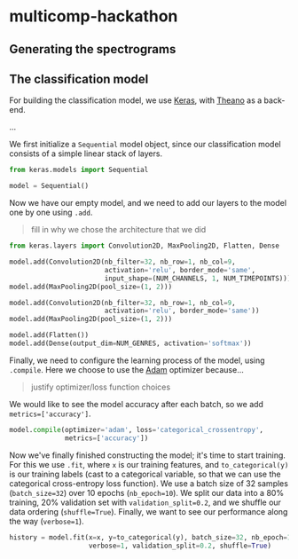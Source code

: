 # multicomp-hackathon

## Generating the spectrograms

## The classification model

For building the classification model, we use [Keras](http://keras.io), with [Theano](http://deeplearning.net/software/theano/) as a back-end.

...

We first initialize a `Sequential` model object, since our classification model consists of a simple linear stack of layers.

```python
from keras.models import Sequential

model = Sequential()
```

Now we have our empty model, and we need to add our layers to the model one by one using `.add`.

> fill in why we chose the architecture that we did

```python
from keras.layers import Convolution2D, MaxPooling2D, Flatten, Dense

model.add(Convolution2D(nb_filter=32, nb_row=1, nb_col=9,
                        activation='relu', border_mode='same',
                        input_shape=(NUM_CHANNELS, 1, NUM_TIMEPOINTS)))
model.add(MaxPooling2D(pool_size=(1, 2)))

model.add(Convolution2D(nb_filter=32, nb_row=1, nb_col=9,
                        activation='relu', border_mode='same'))
model.add(MaxPooling2D(pool_size=(1, 2)))

model.add(Flatten())
model.add(Dense(output_dim=NUM_GENRES, activation='softmax'))
```

Finally, we need to configure the learning process of the model, using `.compile`. Here we choose to use the [Adam](https://arxiv.org/abs/1412.6980) optimizer because...

> justify optimizer/loss function choices

We would like to see the model accuracy after each batch, so we add `metrics=['accuracy']`.

```python
model.compile(optimizer='adam', loss='categorical_crossentropy',
              metrics=['accuracy'])
```

Now we've finally finished constructing the model; it's time to start training. For this we use `.fit`, where `x` is our training features, and `to_categorical(y)` is our training labels (cast to a categorical variable, so that we can use the categorical cross-entropy loss function). We use a batch size of 32 samples (`batch_size=32`) over 10 epochs (`nb_epoch=10`). We split our data into a 80% training, 20% validation set with `validation_split=0.2`, and we shuffle our data ordering (`shuffle=True`). Finally, we want to see our performance along the way (`verbose=1`).

```python
history = model.fit(x=x, y=to_categorical(y), batch_size=32, nb_epoch=10,
                    verbose=1, validation_split=0.2, shuffle=True)
```
